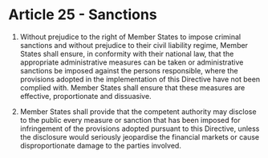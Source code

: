 # Article 25 - Sanctions


1. Without prejudice to the right of Member States to impose criminal sanctions and without prejudice to their civil liability regime, Member States shall ensure, in conformity with their national law, that the appropriate administrative measures can be taken or administrative sanctions be imposed against the persons responsible, where the provisions adopted in the implementation of this Directive have not been complied with. Member States shall ensure that these measures are effective, proportionate and dissuasive.

2. Member States shall provide that the competent authority may disclose to the public every measure or sanction that has been imposed for infringement of the provisions adopted pursuant to this Directive, unless the disclosure would seriously jeopardise the financial markets or cause disproportionate damage to the parties involved.
